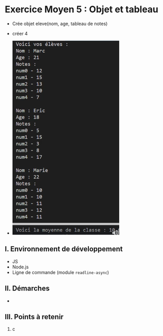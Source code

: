 # Exercice Moyen 5 : Objet et tableau

- Crée objet eleve(nom, age, tableau de notes)
- créer 4 
  
- ![capture exo5](ex5.png)

## I. Environnement de développement

* JS
* Node.js
* Ligne de commande (module `readline-async`)

## II. Démarches
- 


## III. Points à retenir

1. c